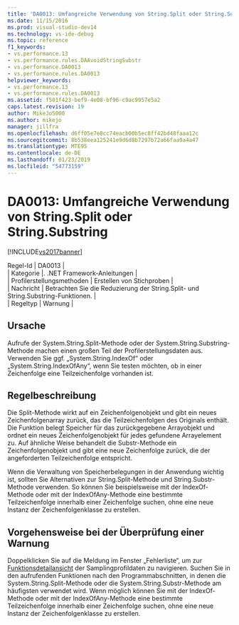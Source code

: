 ```yaml
---
title: 'DA0013: Umfangreiche Verwendung von String.Split oder String.Substring | Microsoft-Dokumentation'
ms.date: 11/15/2016
ms.prod: visual-studio-dev14
ms.technology: vs-ide-debug
ms.topic: reference
f1_keywords:
- vs.performance.13
- vs.performance.rules.DAAvoidStringSubstr
- vs.performance.DA0013
- vs.performance.rules.DA0013
helpviewer_keywords:
- vs.performance.13
- vs.performance.rules.DA0013
ms.assetid: f501f423-bef9-4e08-bf96-c9ac9957e5a2
caps.latest.revision: 19
author: MikeJo5000
ms.author: mikejo
manager: jillfra
ms.openlocfilehash: d6ff05e7e8cc74eacb00b5ec8ff42bd48faaa12c
ms.sourcegitcommit: 8b538eea125241e9d6d8b7297b72a66faa9a4a47
ms.translationtype: MTE95
ms.contentlocale: de-DE
ms.lasthandoff: 01/23/2019
ms.locfileid: "54773159"
---
```

# <a name="da0013-high-usage-of-stringsplit-or-stringsubstring"></a>DA0013: Umfangreiche Verwendung von String.Split oder String.Substring
[!INCLUDE[vs2017banner](../includes/vs2017banner.md)]

Regel-Id | DA0013 |  
| Kategorie |. .NET Framework-Anleitungen |  
| Profilerstellungsmethoden | Erstellen von Stichproben |  
| Nachricht | Betrachten Sie die Reduzierung der String.Split- und String.Substring-Funktionen. |  
| Regeltyp | Warnung |  
  
## <a name="cause"></a>Ursache  
 Aufrufe der System.String.Split-Methode oder der System.String.Substring-Methode machen einen großen Teil der Profilerstellungsdaten aus. Verwenden Sie ggf. „System.String.IndexOf“ oder „System.String.IndexOfAny“, wenn Sie testen möchten, ob in einer Zeichenfolge eine Teilzeichenfolge vorhanden ist.  
  
## <a name="rule-description"></a>Regelbeschreibung  
 Die Split-Methode wirkt auf ein Zeichenfolgenobjekt und gibt ein neues Zeichenfolgenarray zurück, das die Teilzeichenfolgen des Originals enthält. Die Funktion belegt Speicher für das zurückgegebene Arrayobjekt und ordnet ein neues Zeichenfolgenobjekt für jedes gefundene Arrayelement zu. Auf ähnliche Weise behandelt die Substr-Methode ein Zeichenfolgenobjekt und gibt eine neue Zeichenfolge zurück, die der angeforderten Teilzeichenfolge entspricht.  
  
 Wenn die Verwaltung von Speicherbelegungen in der Anwendung wichtig ist, sollten Sie Alternativen zur String.Split-Methode und String.Substr-Methode verwenden. So können Sie beispielsweise mit der IndexOf-Methode oder mit der IndexOfAny-Methode eine bestimmte Teilzeichenfolge innerhalb einer Zeichenfolge suchen, ohne eine neue Instanz der Zeichenfolgenklasse zu erstellen.  
  
## <a name="how-to-investigate-a-warning"></a>Vorgehensweise bei der Überprüfung einer Warnung  
 Doppelklicken Sie auf die Meldung im Fenster „Fehlerliste“, um zur [Funktionsdetailansicht](../profiling/function-details-view.md) der Samplingprofildaten zu navigieren. Suchen Sie in den aufrufenden Funktionen nach den Programmabschnitten, in denen die System.String.Split-Methode oder die System.String.Substr-Methode am häufigsten verwendet wird. Wenn möglich können Sie mit der IndexOf-Methode oder mit der IndexOfAny-Methode eine bestimmte Teilzeichenfolge innerhalb einer Zeichenfolge suchen, ohne eine neue Instanz der Zeichenfolgenklasse zu erstellen.
